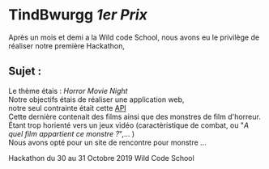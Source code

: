 # TindBwurgg _1er Prix_
Après un mois et demi a la Wild code School, nous avons eu le privilège de réaliser notre première Hackathon,

## Sujet : 
Le thème étais  : _Horror Movie Night_  
Notre objectifs étais de réaliser une application web,  
notre seul contrainte était cette [API](https://hackathon-wild-hackoween.herokuapp.com/)  
Cette dernière contenait des films ainsi que des monstres de film d'horreur. Étant trop horienté vers un jeux vidéo (caractèristique de combat, ou "_A quel film appartient ce monstre ?_",... )  
Nous avons opté pour un site de rencontre pour monstre ...

Hackathon du 30 au 31 Octobre 2019 Wild Code School
